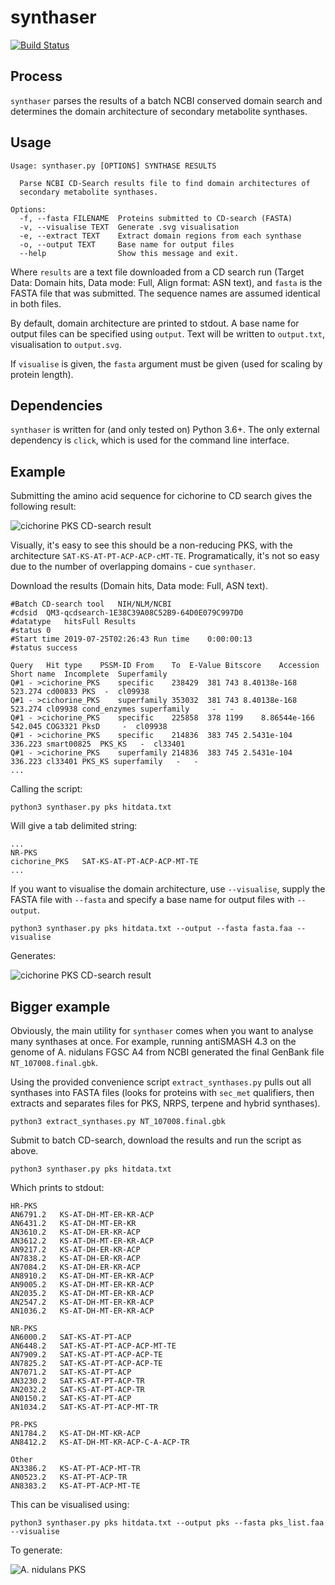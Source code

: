 # synthaser
[![Build Status](https://travis-ci.org/gamcil/synthaser.svg?branch=master)](https://travis-ci.org/gamcil/synthaser)

## Process
`synthaser` parses the results of a batch NCBI conserved domain search and determines
the domain architecture of secondary metabolite synthases.

## Usage
```
Usage: synthaser.py [OPTIONS] SYNTHASE RESULTS

  Parse NCBI CD-Search results file to find domain architectures of
  secondary metabolite synthases.

Options:
  -f, --fasta FILENAME  Proteins submitted to CD-search (FASTA)
  -v, --visualise TEXT  Generate .svg visualisation
  -e, --extract TEXT    Extract domain regions from each synthase
  -o, --output TEXT     Base name for output files
  --help                Show this message and exit.
```

Where `results` are a text file downloaded from a CD search run (Target Data: Domain
hits, Data mode: Full, Align format: ASN text), and `fasta` is the FASTA file that
was submitted. The sequence names are assumed identical in both files.

By default, domain architecture are printed to stdout. A base name for output files
can be specified using `output`. Text will be written to `output.txt`, visualisation
to `output.svg`.

If `visualise` is given, the `fasta` argument must be given (used for scaling
by protein length).

## Dependencies
`synthaser` is written for (and only tested on) Python 3.6+. The only external
dependency is `click`, which is used for the command line interface.

## Example
Submitting the amino acid sequence for cichorine to CD search gives the following
result:

![cichorine PKS CD-search result](images/cichorine_PKS_cdsearch.png)

Visually, it's easy to see this should be a non-reducing PKS, with the architecture
`SAT-KS-AT-PT-ACP-ACP-cMT-TE`. Programatically, it's not so easy due to the number of
overlapping domains - cue `synthaser`.

Download the results (Domain hits, Data mode: Full, ASN text).

```
#Batch CD-search tool	NIH/NLM/NCBI
#cdsid	QM3-qcdsearch-1E38C39A08C52B9-64D0E079C997D0
#datatype	hitsFull Results
#status	0
#Start time	2019-07-25T02:26:43	Run time	0:00:00:13
#status	success

Query	Hit type	PSSM-ID	From	To	E-Value	Bitscore	Accession	Short name	Incomplete	Superfamily
Q#1 - >cichorine_PKS	specific	238429	381	743	8.40138e-168	523.274	cd00833	PKS	 - 	cl09938
Q#1 - >cichorine_PKS	superfamily	353032	381	743	8.40138e-168	523.274	cl09938	cond_enzymes superfamily	 - 	 - 
Q#1 - >cichorine_PKS	specific	225858	378	1199	8.86544e-166	542.045	COG3321	PksD	 - 	cl09938
Q#1 - >cichorine_PKS	specific	214836	383	745	2.5431e-104	336.223	smart00825	PKS_KS	 - 	cl33401
Q#1 - >cichorine_PKS	superfamily	214836	383	745	2.5431e-104	336.223	cl33401	PKS_KS superfamily	 - 	 - 
...
```

Calling the script:

`python3 synthaser.py pks hitdata.txt`

Will give a tab delimited string:

```
...
NR-PKS
cichorine_PKS   SAT-KS-AT-PT-ACP-ACP-MT-TE
...
```

If you want to visualise the domain architecture, use `--visualise`, supply the FASTA
file with `--fasta` and specify a base name for output files with `--output`.

`python3 synthaser.py pks hitdata.txt --output --fasta fasta.faa --visualise`

Generates:

![cichorine PKS CD-search result](images/cichorine_PKS_synthaser.png)

## Bigger example
Obviously, the main utility for `synthaser` comes when you want to analyse many
synthases at once. For example, running antiSMASH 4.3 on the genome of A. nidulans
FGSC A4 from NCBI generated the final GenBank file `NT_107008.final.gbk`.

Using the provided convenience script `extract_synthases.py` pulls out all synthases
into FASTA files (looks for proteins with `sec_met` qualifiers, then extracts and 
separates files for PKS, NRPS, terpene and hybrid synthases).

`python3 extract_synthases.py NT_107008.final.gbk`

Submit to batch CD-search, download the results and run the script as above.

`python3 synthaser.py pks hitdata.txt`

Which prints to stdout:

```
HR-PKS
AN6791.2   KS-AT-DH-MT-ER-KR-ACP
AN6431.2   KS-AT-DH-MT-ER-KR
AN3610.2   KS-AT-DH-ER-KR-ACP
AN3612.2   KS-AT-DH-MT-ER-KR-ACP
AN9217.2   KS-AT-DH-ER-KR-ACP
AN7838.2   KS-AT-DH-ER-KR-ACP
AN7084.2   KS-AT-DH-ER-KR-ACP
AN8910.2   KS-AT-DH-MT-ER-KR-ACP
AN9005.2   KS-AT-DH-MT-ER-KR-ACP
AN2035.2   KS-AT-DH-MT-ER-KR-ACP
AN2547.2   KS-AT-DH-MT-ER-KR-ACP
AN1036.2   KS-AT-DH-MT-ER-KR-ACP

NR-PKS
AN6000.2   SAT-KS-AT-PT-ACP
AN6448.2   SAT-KS-AT-PT-ACP-ACP-MT-TE
AN7909.2   SAT-KS-AT-PT-ACP-ACP-TE
AN7825.2   SAT-KS-AT-PT-ACP-ACP-TE
AN7071.2   SAT-KS-AT-PT-ACP
AN3230.2   SAT-KS-AT-PT-ACP-TR
AN2032.2   SAT-KS-AT-PT-ACP-TR
AN0150.2   SAT-KS-AT-PT-ACP
AN1034.2   SAT-KS-AT-PT-ACP-MT-TR

PR-PKS
AN1784.2   KS-AT-DH-MT-KR-ACP
AN8412.2   KS-AT-DH-MT-KR-ACP-C-A-ACP-TR

Other
AN3386.2   KS-AT-PT-ACP-MT-TR
AN0523.2   KS-AT-PT-ACP-TR
AN8383.2   KS-AT-PT-ACP-MT-TE
```

This can be visualised using:

`python3 synthaser.py pks hitdata.txt --output pks --fasta pks_list.faa --visualise`

To generate:

![A. nidulans PKS](images/nidulans_PKS.png)
